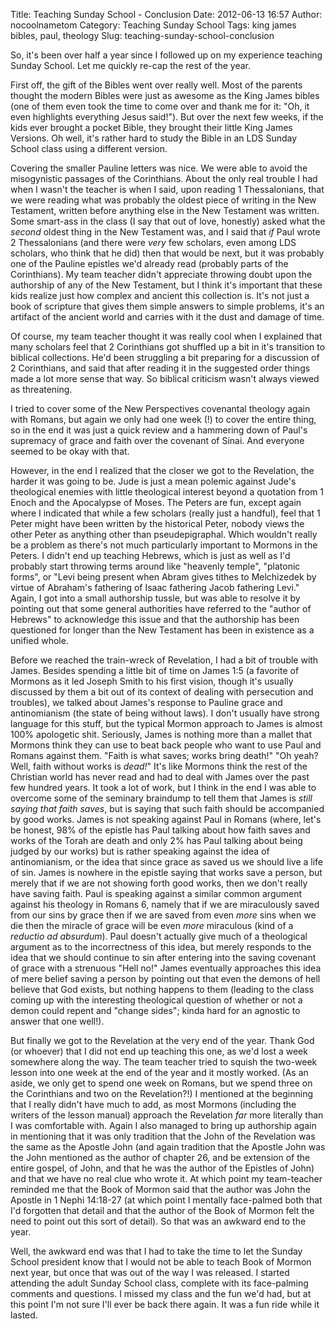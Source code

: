 Title: Teaching Sunday School - Conclusion
Date: 2012-06-13 16:57
Author: nocoolnametom
Category: Teaching Sunday School
Tags: king james bibles, paul, theology
Slug: teaching-sunday-school-conclusion

So, it's been over half a year since I followed up on my experience teaching Sunday School. Let me quickly re-cap the rest of the year.

First off, the gift of the Bibles went over really well. Most of the parents thought the modern Bibles were just as awesome as the King James bibles (one of them even took the time to come over and thank me for it: "Oh, it even highlights everything Jesus said!"). But over the next few weeks, if the kids ever brought a pocket Bible, they brought their little King James Versions. Oh well, it's rather hard to study the Bible in an LDS Sunday School class using a different version.

Covering the smaller Pauline letters was nice. We were able to avoid the misogynistic passages of the Corinthians. About the only real trouble I had when I wasn't the teacher is when I said, upon reading 1 Thessalonians, that we were reading what was probably the oldest piece of writing in the New Testament, written before anything else in the New Testament was written. Some smart-ass in the class (I say that out of love, honestly) asked what the *second* oldest thing in the New Testament was, and I said that *if* Paul wrote 2 Thessalonians (and there were *very* few scholars, even among LDS scholars, who think that he did) then that would be next, but it was probably one of the Pauline epistles we'd already read (probably parts of the Corinthians). My team teacher didn't appreciate throwing doubt upon the authorship of any of the New Testament, but I think it's important that these kids realize just how complex and ancient this collection is. It's not just a book of scripture that gives them simple answers to simple problems, it's an artifact of the ancient world and carries with it the dust and damage of time.

Of course, my team teacher thought it was really cool when I explained that many scholars feel that 2 Corinthians got shuffled up a bit in it's transition to biblical collections. He'd been struggling a bit preparing for a discussion of 2 Corinthians, and said that after reading it in the suggested order things made a lot more sense that way. So biblical criticism wasn't always viewed as threatening.

I tried to cover some of the New Perspectives covenantal theology again with Romans, but again we only had one week (!) to cover the entire thing, so in the end it was just a quick review and a hammering down of Paul's supremacy of grace and faith over the covenant of Sinai. And everyone seemed to be okay with that.

However, in the end I realized that the closer we got to the Revelation, the harder it was going to be. Jude is just a mean polemic against Jude's theological enemies with little theological interest beyond a quotation from 1 Enoch and the Apocalypse of Moses. The Peters are fun, except again where I indicated that while a few scholars (really just a handful), feel that 1 Peter might have been written by the historical Peter, nobody views the other Peter as anything other than pseudepigraphal. Which wouldn't really be a problem as there's not much particularly important to Mormons in the Peters. I didn't end up teaching Hebrews, which is just as well as I'd probably start throwing terms around like "heavenly temple", "platonic forms", or "Levi being present when Abram gives tithes to Melchizedek by virtue of Abraham's fathering of Isaac fathering Jacob fathering Levi." Again, I got into a small authorship tussle, but was able to resolve it by pointing out that some general authorities have referred to the "author of Hebrews" to acknowledge this issue and that the authorship has been questioned for longer than the New Testament has been in existence as a unified whole.

Before we reached the train-wreck of Revelation, I had a bit of trouble with James. Besides spending a little bit of time on James 1:5 (a favorite of Mormons as it led Joseph Smith to his first vision, though it's usually discussed by them a bit out of its context of dealing with persecution and troubles), we talked about James's response to Pauline grace and antinomianism (the state of being without laws). I don't usually have strong language for this stuff, but the typical Mormon approach to James is almost 100% apologetic shit. Seriously, James is nothing more than a mallet that Mormons think they can use to beat back people who want to use Paul and Romans against them. "Faith is what saves; works bring death!" "Oh yeah? Well, faith without works is *dead!*" It's like Mormons think the rest of the Christian world has never read and had to deal with James over the past few hundred years. It took a lot of work, but I think in the end I was able to overcome some of the seminary braindump to tell them that James is *still saying that faith saves*, but is saying that such faith should be accompanied by good works. James is not speaking against Paul in Romans (where, let's be honest, 98% of the epistle has Paul talking about how faith saves and works of the Torah are death and only 2% has Paul talking about being judged by our works) but is rather speaking against the idea of antinomianism, or the idea that since grace as saved us we should live a life of sin. James is nowhere in the epistle saying that works save a person, but merely that if we are not showing forth good works, then we don't really have saving faith. Paul is speaking against a similar common argument against his theology in Romans 6, namely that if we are miraculously saved from our sins by grace then if we are saved from even *more* sins when we die then the miracle of grace will be even *more* miraculous (kind of a *reductio ad absurdum*). Paul doesn't actually give much of a theological argument as to the incorrectness of this idea, but merely responds to the idea that we should continue to sin after entering into the saving covenant of grace with a strenuous "Hell no!" James eventually approaches this idea of mere belief saving a person by pointing out that even the demons of hell believe that God exists, but nothing happens to them (leading to the class coming up with the interesting theological question of whether or not a demon could repent and "change sides"; kinda hard for an agnostic to answer that one well!).

But finally we got to the Revelation at the very end of the year. Thank God (or whoever) that I did not end up teaching this one, as we'd lost a week somewhere along the way. The team teacher tried to squish the two-week lesson into one week at the end of the year and it mostly worked. (As an aside, we only get to spend one week on Romans, but we spend three on the Corinthians and two on the Revelation?!) I mentioned at the beginning that I really didn't have much to add, as most Mormons (including the writers of the lesson manual) approach the Revelation *far* more literally than I was comfortable with. Again I also managed to bring up authorship again in mentioning that it was only tradition that the John of the Revelation was the same as the Apostle John (and again tradition that the Apostle John was the John mentioned as the author of chapter 26, and be extension of the entire gospel, of John, and that he was the author of the Epistles of John) and that we have no real clue who wrote it. At which point my team-teacher reminded me that the Book of Mormon said that the author was John the Apostle in 1 Nephi 14:18-27 (at which point I mentally face-palmed both that I'd forgotten that detail and that the author of the Book of Mormon felt the need to point out this sort of detail). So that was an awkward end to the year.

Well, the awkward end was that I had to take the time to let the Sunday School president know that I would not be able to teach Book of Mormon next year, but once that was out of the way I was released. I started attending the adult Sunday School class, complete with its face-palming comments and questions. I missed my class and the fun we'd had, but at this point I'm not sure I'll ever be back there again. It was a fun ride while it lasted.
